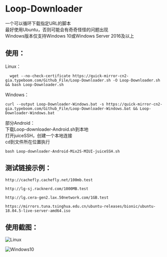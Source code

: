 # Loop-Downloader
一个可以循环下载指定URL的脚本<br>
最好使用Ubuntu，否则可能会有奇奇怪怪的问题出现<br>
Windows版本仅支持Windows 10或Windows Server 2016及以上
## 使用：
Linux：
```
  wget --no-check-certificate https://quick-mirror-cn2-gia.typeboom.com/Github_File/Loop-Downloader.sh -O Loop-Downloader.sh && bash Loop-Downloader.sh
```
Windows：
```
curl --output Loop-Downloader-Windows.bat -s https://quick-mirror-cn2-gia.typeboom.com/Github_File/Loop-Downloader-Windows.bat && Loop-Downloader-Windows.bat
```
部分Android：<br>
下载Loop-downloader-Android.sh到本地<br>
打开juiceSSH，创建一个本地连接<br>
cd到文件所在位置执行
```
bash Loop-downloader-Android-Mix2S-MIUI-juiceSSH.sh
```
## 测试链接示例：
```
http://cachefly.cachefly.net/100mb.test
```
```
http://lg-sj.racknerd.com/1000MB.test
```
```
http://lg.cera-gen2.lax.50network.com/1GB.test
```
```
https://mirrors.tuna.tsinghua.edu.cn/ubuntu-releases/bionic/ubuntu-18.04.5-live-server-amd64.iso
```
## 使用截图：
![Linux](https://img.typeboom.com/pic/%E5%B1%8F%E5%B9%95%E6%88%AA%E5%9B%BE%202021-06-07%20204858.png)

![Windows10](https://img.typeboom.com/pic/%E5%B1%8F%E5%B9%95%E6%88%AA%E5%9B%BE%202021-06-07%20205252.png)
